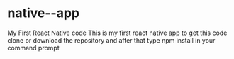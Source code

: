 # native--app
My First React Native code
This is my first react native app to get this code clone or download the repository and after that type npm install in your command prompt
